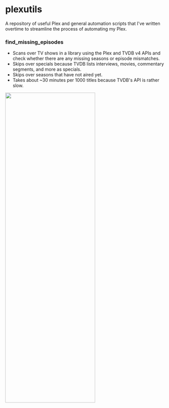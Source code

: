 # plexutils

A repository of useful Plex and general automation scripts that I've written overtime to streamline the process of automating my Plex.

### find_missing_episodes
* Scans over TV shows in a library using the Plex and TVDB v4 APIs and check whether there are any missing seasons or episode mismatches.
* Skips over specials because TVDB lists interviews, movies, commentary segments, and more as specials.
* Skips over seasons that have not aired yet.
* Takes about ~30 minutes per 1000 titles because TVDB's API is rather slow.
<img src="https://i.imgur.com/hbOLOco.png" style="width:75%;height:50%">
